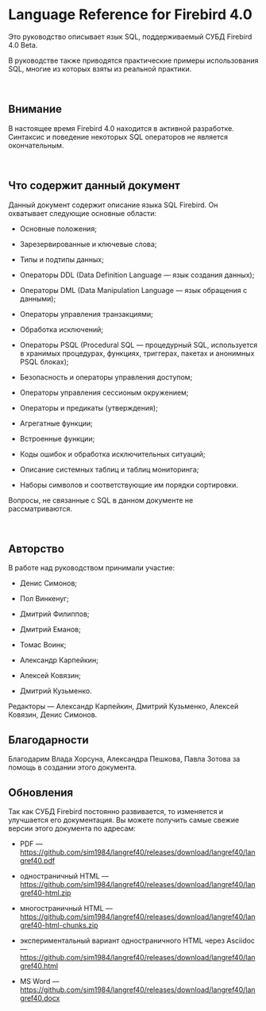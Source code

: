 Language Reference for Firebird 4.0
===================================

Это руководство описывает язык SQL, поддерживаемый СУБД Firebird 4.0 Beta.

В руководстве также приводятся практические примеры использования SQL, многие из
которых взяты из реальной практики.

 

Внимание
--------

В настоящее время Firebird 4.0 находится в активной разработке. Синтаксис и
поведение некоторых SQL операторов не является окончательным.

 

Что содержит данный документ
----------------------------

Данный документ содержит описание языка SQL Firebird. Он охватывает следующие
основные области:

-   Основные положения;

-   Зарезервированные и ключевые слова;

-   Типы и подтипы данных;

-   Операторы DDL (Data Definition Language — язык создания данных);

-   Операторы DML (Data Manipulation Language — язык обращения с данными);

-   Операторы управления транзакциями;

-   Обработка исключений;

-   Операторы PSQL (Procedural SQL — процедурный SQL, используется в хранимых
    процедурах, функциях, триггерах, пакетах и анонимных PSQL блоках);

-   Безопасность и операторы управления доступом;

-   Операторы управления сессионым окружением;

-   Операторы и предикаты (утверждения);

-   Агрегатные функции;

-   Встроенные функции;

-   Коды ошибок и обработка исключительных ситуаций;

-   Описание системных таблиц и таблиц мониторинга;

-   Наборы символов и соответствующие им порядки сортировки.

Вопросы, не связанные с SQL в данном документе не рассматриваются.

 

Авторство
---------

В работе над руководством принимали участие:

-   Денис Симонов;

-   Пол Винкенуг;

-   Дмитрий Филиппов;

-   Дмитрий Еманов;

-   Томас Воинк;

-   Александр Карпейкин;

-   Алексей Ковязин;

-   Дмитрий Кузьменко.

Редакторы — Александр Карпейкин, Дмитрий Кузьменко, Алексей Ковязин, Денис
Симонов.



Благодарности
-------------

Благодарим Влада Хорсуна, Александра Пешкова, Павла Зотова за помощь в создании
этого документа.



Обновления
----------

Так как СУБД Firebird постоянно развивается, то изменяется и улучшается его
документация. Вы можете получить самые свежие версии этого документа по адресам:

-   PDF —
    <https://github.com/sim1984/langref40/releases/download/langref40/langref40.pdf>

-   одностраничный HTML —
    <https://github.com/sim1984/langref40/releases/download/langref40/langref40-html.zip>

-   многостраничный HTML —
    <https://github.com/sim1984/langref40/releases/download/langref40/langref40-html-chunks.zip>

-   экспериментальный вариант одностраничного HTML через Asciidoc —
    <https://github.com/sim1984/langref40/releases/download/langref40/langref40.html>

-   MS Word —
    <https://github.com/sim1984/langref40/releases/download/langref40/langref40.docx>        
